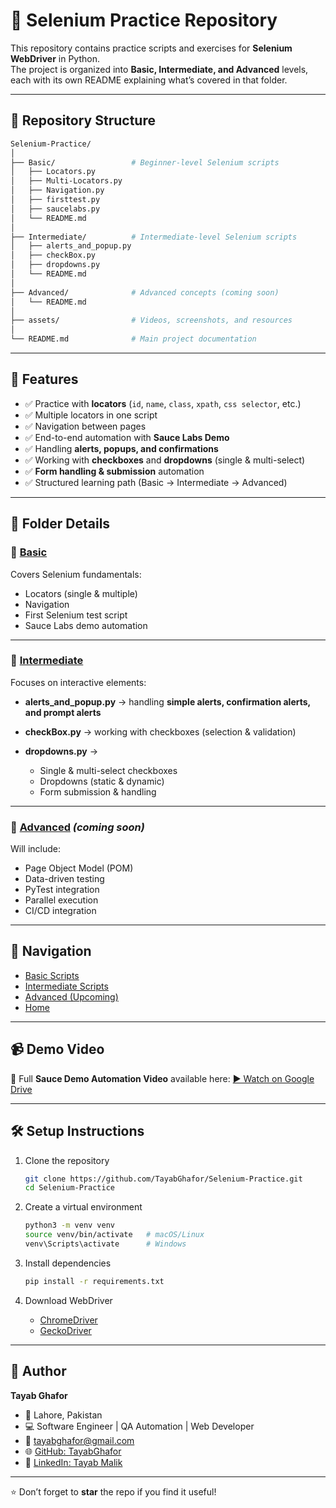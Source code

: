 # 🐍 Selenium Practice Repository  

This repository contains practice scripts and exercises for **Selenium WebDriver** in Python.  
The project is organized into **Basic, Intermediate, and Advanced** levels, each with its own README explaining what’s covered in that folder.  

---

## 📂 Repository Structure  

```bash
Selenium-Practice/
│
├── Basic/                 # Beginner-level Selenium scripts
│   ├── Locators.py
│   ├── Multi-Locators.py
│   ├── Navigation.py
│   ├── firsttest.py
│   ├── saucelabs.py
│   └── README.md
│
├── Intermediate/          # Intermediate-level Selenium scripts
│   ├── alerts_and_popup.py
│   ├── checkBox.py
│   ├── dropdowns.py
│   └── README.md
│
├── Advanced/              # Advanced concepts (coming soon)
│   └── README.md
│
├── assets/                # Videos, screenshots, and resources
│
└── README.md              # Main project documentation
````

---

## 🚀 Features

* ✅ Practice with **locators** (`id`, `name`, `class`, `xpath`, `css selector`, etc.)
* ✅ Multiple locators in one script
* ✅ Navigation between pages
* ✅ End-to-end automation with **Sauce Labs Demo**
* ✅ Handling **alerts, popups, and confirmations**
* ✅ Working with **checkboxes** and **dropdowns** (single & multi-select)
* ✅ **Form handling & submission** automation
* ✅ Structured learning path (Basic → Intermediate → Advanced)

---

## 📖 Folder Details

### 🔹 [Basic](./Basic)

Covers Selenium fundamentals:

* Locators (single & multiple)
* Navigation
* First Selenium test script
* Sauce Labs demo automation

---

### 🔹 [Intermediate](./Intermediate)

Focuses on interactive elements:

* **alerts_and_popup.py** → handling **simple alerts, confirmation alerts, and prompt alerts**
* **checkBox.py** → working with checkboxes (selection & validation)
* **dropdowns.py** →

  * Single & multi-select checkboxes
  * Dropdowns (static & dynamic)
  * Form submission & handling

---

### 🔹 [Advanced](./Advanced) *(coming soon)*

Will include:

* Page Object Model (POM)
* Data-driven testing
* PyTest integration
* Parallel execution
* CI/CD integration

---

## 🔗 Navigation

* [Basic Scripts](./Basic)
* [Intermediate Scripts](./Intermediate)
* [Advanced (Upcoming)](./Advanced)
* [Home](./README.md)

---

## 📹 Demo Video

🎥 Full **Sauce Demo Automation Video** available here:
[▶️ Watch on Google Drive](https://drive.google.com/file/d/1lkIn1Tfp6stswiAmM2ptmfegpTnWrNSK/view?usp=sharing)

---

## 🛠️ Setup Instructions

1. Clone the repository

   ```bash
   git clone https://github.com/TayabGhafor/Selenium-Practice.git
   cd Selenium-Practice
   ```

2. Create a virtual environment

   ```bash
   python3 -m venv venv
   source venv/bin/activate   # macOS/Linux
   venv\Scripts\activate      # Windows
   ```

3. Install dependencies

   ```bash
   pip install -r requirements.txt
   ```

4. Download WebDriver

   * [ChromeDriver](https://chromedriver.chromium.org/downloads)
   * [GeckoDriver](https://github.com/mozilla/geckodriver/releases)

---

## 👤 Author

**Tayab Ghafor**

* 📍 Lahore, Pakistan
* 💻 Software Engineer | QA Automation | Web Developer
* 📧 [tayabghafor@gmail.com](mailto:tayabghafor@gmail.com)
* 🌐 [GitHub: TayabGhafor](https://github.com/TayabGhafor)
* 🔗 [LinkedIn: Tayab Malik](https://www.linkedin.com/in/tayabmalik/)

---

⭐ Don’t forget to **star** the repo if you find it useful!



